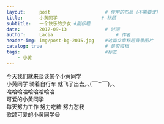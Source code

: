 ```yaml
---
layout:     post   				    # 使用的布局（不需要改）
title:      小黄同学 				# 标题 
subtitle:   一个快乐的少女 #副标题
date:       2017-09-13 				# 时间
author:     Lacia						# 作者
header-img: img/post-bg-2015.jpg 	#这篇文章标题背景图片
catalog: true 						# 是否归档
tags:								#标签
    - 小黄
---
```



今天我们就来谈谈某个小黄同学  
小黄同学 骑着自行车 就飞了出去︿(￣︶￣)︿   
哈哈哈哈哈哈哈哈哈  
可爱的小黄同学  
每天努力工作 努力吃糖 努力怼我  
歌颂可爱的小黄同学:smiley:
